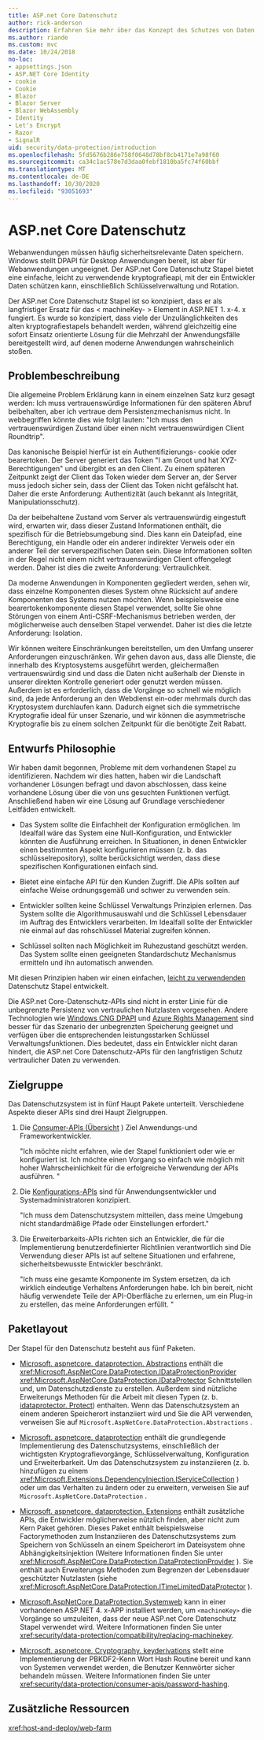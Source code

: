 ```yaml
---
title: ASP.net Core Datenschutz
author: rick-anderson
description: Erfahren Sie mehr über das Konzept des Schutzes von Daten und die Entwurfs Prinzipien der ASP.net Core Datenschutz-APIs.
ms.author: riande
ms.custom: mvc
ms.date: 10/24/2018
no-loc:
- appsettings.json
- ASP.NET Core Identity
- cookie
- Cookie
- Blazor
- Blazor Server
- Blazor WebAssembly
- Identity
- Let's Encrypt
- Razor
- SignalR
uid: security/data-protection/introduction
ms.openlocfilehash: 5fd5676b286e758f0648d78bf8cb4171e7a98f60
ms.sourcegitcommit: ca34c1ac578e7d3daa0febf1810ba5fc74f60bbf
ms.translationtype: MT
ms.contentlocale: de-DE
ms.lasthandoff: 10/30/2020
ms.locfileid: "93051693"
---
```

# <a name="aspnet-core-data-protection"></a>ASP.net Core Datenschutz

Webanwendungen müssen häufig sicherheitsrelevante Daten speichern. Windows stellt DPAPI für Desktop Anwendungen bereit, ist aber für Webanwendungen ungeeignet. Der ASP.net Core Datenschutz Stapel bietet eine einfache, leicht zu verwendende kryptografieapi, mit der ein Entwickler Daten schützen kann, einschließlich Schlüsselverwaltung und Rotation.

Der ASP.net Core Datenschutz Stapel ist so konzipiert, dass er als langfristiger Ersatz für das &lt; machineKey- &gt; Element in ASP.NET 1. x-4. x fungiert. Es wurde so konzipiert, dass viele der Unzulänglichkeiten des alten kryptografiestapels behandelt werden, während gleichzeitig eine sofort Einsatz orientierte Lösung für die Mehrzahl der Anwendungsfälle bereitgestellt wird, auf denen moderne Anwendungen wahrscheinlich stoßen.

## <a name="problem-statement"></a>Problembeschreibung

Die allgemeine Problem Erklärung kann in einem einzelnen Satz kurz gesagt werden: Ich muss vertrauenswürdige Informationen für den späteren Abruf beibehalten, aber ich vertraue dem Persistenzmechanismus nicht. In webbegriffen könnte dies wie folgt lauten: "Ich muss den vertrauenswürdigen Zustand über einen nicht vertrauenswürdigen Client Roundtrip".

Das kanonische Beispiel hierfür ist ein Authentifizierungs- cookie oder bearertoken. Der Server generiert das Token "I am Groot und hat XYZ-Berechtigungen" und übergibt es an den Client. Zu einem späteren Zeitpunkt zeigt der Client das Token wieder dem Server an, der Server muss jedoch sicher sein, dass der Client das Token nicht gefälscht hat. Daher die erste Anforderung: Authentizität (auch bekannt als Integrität, Manipulationsschutz).

Da der beibehaltene Zustand vom Server als vertrauenswürdig eingestuft wird, erwarten wir, dass dieser Zustand Informationen enthält, die spezifisch für die Betriebsumgebung sind. Dies kann ein Dateipfad, eine Berechtigung, ein Handle oder ein anderer indirekter Verweis oder ein anderer Teil der serverspezifischen Daten sein. Diese Informationen sollten in der Regel nicht einem nicht vertrauenswürdigen Client offengelegt werden. Daher ist dies die zweite Anforderung: Vertraulichkeit.

Da moderne Anwendungen in Komponenten gegliedert werden, sehen wir, dass einzelne Komponenten dieses System ohne Rücksicht auf andere Komponenten des Systems nutzen möchten. Wenn beispielsweise eine bearertokenkomponente diesen Stapel verwendet, sollte Sie ohne Störungen von einem Anti-CSRF-Mechanismus betrieben werden, der möglicherweise auch denselben Stapel verwendet. Daher ist dies die letzte Anforderung: Isolation.

Wir können weitere Einschränkungen bereitstellen, um den Umfang unserer Anforderungen einzuschränken. Wir gehen davon aus, dass alle Dienste, die innerhalb des Kryptosystems ausgeführt werden, gleichermaßen vertrauenswürdig sind und dass die Daten nicht außerhalb der Dienste in unserer direkten Kontrolle generiert oder genutzt werden müssen. Außerdem ist es erforderlich, dass die Vorgänge so schnell wie möglich sind, da jede Anforderung an den Webdienst ein-oder mehrmals durch das Kryptosystem durchlaufen kann. Dadurch eignet sich die symmetrische Kryptografie ideal für unser Szenario, und wir können die asymmetrische Kryptografie bis zu einem solchen Zeitpunkt für die benötigte Zeit Rabatt.

## <a name="design-philosophy"></a>Entwurfs Philosophie

Wir haben damit begonnen, Probleme mit dem vorhandenen Stapel zu identifizieren. Nachdem wir dies hatten, haben wir die Landschaft vorhandener Lösungen befragt und davon abschlossen, dass keine vorhandene Lösung über die von uns gesuchten Funktionen verfügt. Anschließend haben wir eine Lösung auf Grundlage verschiedener Leitfäden entwickelt.

* Das System sollte die Einfachheit der Konfiguration ermöglichen. Im Idealfall wäre das System eine Null-Konfiguration, und Entwickler könnten die Ausführung erreichen. In Situationen, in denen Entwickler einen bestimmten Aspekt konfigurieren müssen (z. b. das schlüsselrepository), sollte berücksichtigt werden, dass diese spezifischen Konfigurationen einfach sind.

* Bietet eine einfache API für den Kunden Zugriff. Die APIs sollten auf einfache Weise ordnungsgemäß und schwer zu verwenden sein.

* Entwickler sollten keine Schlüssel Verwaltungs Prinzipien erlernen. Das System sollte die Algorithmusauswahl und die Schlüssel Lebensdauer im Auftrag des Entwicklers verarbeiten. Im Idealfall sollte der Entwickler nie einmal auf das rohschlüssel Material zugreifen können.

* Schlüssel sollten nach Möglichkeit im Ruhezustand geschützt werden. Das System sollte einen geeigneten Standardschutz Mechanismus ermitteln und ihn automatisch anwenden.

Mit diesen Prinzipien haben wir einen einfachen, [leicht zu verwendenden](xref:security/data-protection/using-data-protection) Datenschutz Stapel entwickelt.

Die ASP.net Core-Datenschutz-APIs sind nicht in erster Linie für die unbegrenzte Persistenz von vertraulichen Nutzlasten vorgesehen. Andere Technologien wie [Windows CNG DPAPI](/windows/win32/seccng/cng-dpapi) und [Azure Rights Management](/rights-management/) sind besser für das Szenario der unbegrenzten Speicherung geeignet und verfügen über die entsprechenden leistungsstarken Schlüssel Verwaltungsfunktionen. Dies bedeutet, dass ein Entwickler nicht daran hindert, die ASP.net Core Datenschutz-APIs für den langfristigen Schutz vertraulicher Daten zu verwenden.

## <a name="audience"></a>Zielgruppe

Das Datenschutzsystem ist in fünf Haupt Pakete unterteilt. Verschiedene Aspekte dieser APIs sind drei Haupt Zielgruppen.

1. Die [Consumer-APIs (Übersicht](xref:security/data-protection/consumer-apis/overview) ) Ziel Anwendungs-und Frameworkentwickler.

   "Ich möchte nicht erfahren, wie der Stapel funktioniert oder wie er konfiguriert ist. Ich möchte einen Vorgang so einfach wie möglich mit hoher Wahrscheinlichkeit für die erfolgreiche Verwendung der APIs ausführen. "

2. Die [Konfigurations-APIs](xref:security/data-protection/configuration/overview) sind für Anwendungsentwickler und Systemadministratoren konzipiert.

   "Ich muss dem Datenschutzsystem mitteilen, dass meine Umgebung nicht standardmäßige Pfade oder Einstellungen erfordert."

3. Die Erweiterbarkeits-APIs richten sich an Entwickler, die für die Implementierung benutzerdefinierter Richtlinien verantwortlich sind Die Verwendung dieser APIs ist auf seltene Situationen und erfahrene, sicherheitsbewusste Entwickler beschränkt.

   "Ich muss eine gesamte Komponente im System ersetzen, da ich wirklich eindeutige Verhaltens Anforderungen habe. Ich bin bereit, nicht häufig verwendete Teile der API-Oberfläche zu erlernen, um ein Plug-in zu erstellen, das meine Anforderungen erfüllt. "

## <a name="package-layout"></a>Paketlayout

Der Stapel für den Datenschutz besteht aus fünf Paketen.

* [Microsoft. aspnetcore. dataprotection. Abstractions](https://www.nuget.org/packages/Microsoft.AspNetCore.DataProtection.Abstractions/) enthält die <xref:Microsoft.AspNetCore.DataProtection.IDataProtectionProvider> <xref:Microsoft.AspNetCore.DataProtection.IDataProtector> Schnittstellen und, um Datenschutzdienste zu erstellen. Außerdem sind nützliche Erweiterungs Methoden für die Arbeit mit diesen Typen (z. b. [idataprotector. Protect](xref:Microsoft.AspNetCore.DataProtection.DataProtectionCommonExtensions.Protect*)) enthalten. Wenn das Datenschutzsystem an einem anderen Speicherort instanziiert wird und Sie die API verwenden, verweisen Sie auf `Microsoft.AspNetCore.DataProtection.Abstractions` .

* [Microsoft. aspnetcore. dataprotection](https://www.nuget.org/packages/Microsoft.AspNetCore.DataProtection/) enthält die grundlegende Implementierung des Datenschutzsystems, einschließlich der wichtigsten Kryptografievorgänge, Schlüsselverwaltung, Konfiguration und Erweiterbarkeit. Um das Datenschutzsystem zu instanziieren (z. b. hinzufügen zu einem <xref:Microsoft.Extensions.DependencyInjection.IServiceCollection> ) oder um das Verhalten zu ändern oder zu erweitern, verweisen Sie auf `Microsoft.AspNetCore.DataProtection` .

* [Microsoft. aspnetcore. dataprotection. Extensions](https://www.nuget.org/packages/Microsoft.AspNetCore.DataProtection.Extensions/) enthält zusätzliche APIs, die Entwickler möglicherweise nützlich finden, aber nicht zum Kern Paket gehören. Dieses Paket enthält beispielsweise Factorymethoden zum Instanziieren des Datenschutzsystems zum Speichern von Schlüsseln an einem Speicherort im Dateisystem ohne Abhängigkeitsinjektion (Weitere Informationen finden Sie unter <xref:Microsoft.AspNetCore.DataProtection.DataProtectionProvider> ). Sie enthält auch Erweiterungs Methoden zum Begrenzen der Lebensdauer geschützter Nutzlasten (siehe <xref:Microsoft.AspNetCore.DataProtection.ITimeLimitedDataProtector> ).

* [Microsoft.AspNetCore.DataProtection.Systemweb](https://www.nuget.org/packages/Microsoft.AspNetCore.DataProtection.SystemWeb/) kann in einer vorhandenen ASP.NET 4. x-APP installiert werden, um `<machineKey>` die Vorgänge so umzuleiten, dass der neue ASP.net Core Datenschutz Stapel verwendet wird. Weitere Informationen finden Sie unter <xref:security/data-protection/compatibility/replacing-machinekey>.

* [Microsoft. aspnetcore. Cryptography. keyderivations](https://www.nuget.org/packages/Microsoft.AspNetCore.Cryptography.KeyDerivation/) stellt eine Implementierung der PBKDF2-Kenn Wort Hash Routine bereit und kann von Systemen verwendet werden, die Benutzer Kennwörter sicher behandeln müssen. Weitere Informationen finden Sie unter <xref:security/data-protection/consumer-apis/password-hashing>.

## <a name="additional-resources"></a>Zusätzliche Ressourcen

<xref:host-and-deploy/web-farm>
